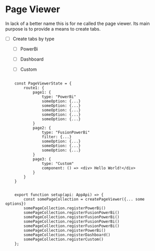 # Page Viewer 

In lack of a better name this is for ne called the page viewer. Its main purpose is to provide a means to create tabs.

- [ ] Create tabs by type 
  - [ ] PowerBi
  - [ ] Dashboard
  - [ ] Custom


```TS

    const PageViewerState = {
        route1: {
            page1: {
                type: "PowerBi"
                someOption: {...}
                someOption: {...}
                someOption: {...}
                someOption: {...}
                someOption: {...}
            }
            page2: {
                type: "FusionPowerBi"
                filter: {...}
                someOption: {...}
                someOption: {...}
                someOption: {...}
            }
            page3: {
                type: "Custom"
                component: () => <div> Hello World!</div>
            }
        }
    }


    export function setup(api: AppApi) => {
        const somePageCollection = createPageViewer({... some options})
        somePageCollection.registerPowerBi()
        somePageCollection.registerFusionPowerBi()
        somePageCollection.registerFusionPowerBi()
        somePageCollection.registerFusionPowerBi()
        somePageCollection.registerFusionPowerBi()
        somePageCollection.registerPowerBi()
        somePageCollection.registerDashboard()
        somePageCollection.registerCustom()
    };

```